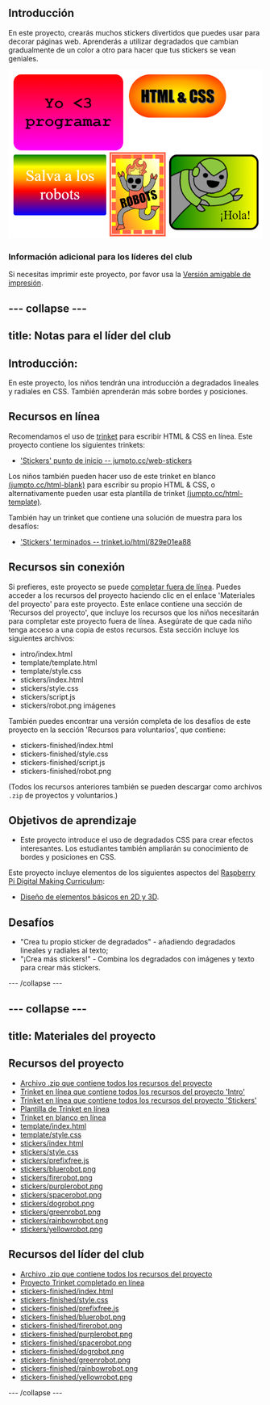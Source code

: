 ## Introducción

En este proyecto, crearás muchos stickers divertidos que puedes usar para decorar páginas web. Aprenderás a utilizar degradados que cambian gradualmente de un color a otro para hacer que tus stickers se vean geniales.

![captura de pantalla](images/stickers-finished.png)

### Información adicional para los líderes del club

Si necesitas imprimir este proyecto, por favor usa la [Versión amigable de impresión](https://projects.raspberrypi.org/es-LA/projects/stickers/print).

--- collapse ---
---
title: Notas para el líder del club
---

## Introducción:

En este proyecto, los niños tendrán una introducción a degradados lineales y radiales en CSS. También aprenderán más sobre bordes y posiciones.

## Recursos en línea

Recomendamos el uso de [trinket](https://trinket.io/) para escribir HTML & CSS en línea. Este proyecto contiene los siguientes trinkets:

* ['Stickers' punto de inicio -- jumpto.cc/web-stickers](http://jumpto.cc/web-stickers)

Los niños también pueden hacer uso de este trinket en blanco [(jumpto.cc/html-blank)](http://jumpto.cc/html-blank) para escribir su propio HTML & CSS, o alternativamente pueden usar esta plantilla de trinket [(jumpto.cc/html-template)](http://jumpto.cc/html-template).

También hay un trinket que contiene una solución de muestra para los desafíos:

* ['Stickers' terminados -- trinket.io/html/829e01ea88](https://trinket.io/html/829e01ea88)

## Recursos sin conexión

Si prefieres, este proyecto se puede [completar fuera de línea](https://www.codeclubprojects.org/en-GB/resources/webdev-working-offline/). Puedes acceder a los recursos del proyecto haciendo clic en el enlace 'Materiales del proyecto' para este proyecto. Este enlace contiene una sección de 'Recursos del proyecto', que incluye los recursos que los niños necesitarán para completar este proyecto fuera de línea. Asegúrate de que cada niño tenga acceso a una copia de estos recursos. Esta sección incluye los siguientes archivos:

* intro/index.html
* template/template.html
* template/style.css
* stickers/index.html
* stickers/style.css
* stickers/script.js
* stickers/robot.png imágenes

También puedes encontrar una versión completa de los desafíos de este proyecto en la sección 'Recursos para voluntarios', que contiene:

* stickers-finished/index.html
* stickers-finished/style.css
* stickers-finished/script.js
* stickers-finished/robot.png

(Todos los recursos anteriores también se pueden descargar como archivos `.zip` de proyectos y voluntarios.)

## Objetivos de aprendizaje

* Este proyecto introduce el uso de degradados CSS para crear efectos interesantes. Los estudiantes también ampliarán su conocimiento de bordes y posiciones en CSS. 

Este proyecto incluye elementos de los siguientes aspectos del [Raspberry Pi Digital Making Curriculum](https://rpf.io/curriculum):

* [Diseño de elementos básicos en 2D y 3D](https://www.raspberrypi.org/curriculum/design/creator).

## Desafíos

* "Crea tu propio sticker de degradados" - añadiendo degradados lineales y radiales al texto;
* "¡Crea más stickers!" - Combina los degradados con imágenes y texto para crear más stickers.

--- /collapse ---

--- collapse ---
---
title: Materiales del proyecto
---

## Recursos del proyecto

* [Archivo .zip que contiene todos los recursos del proyecto](https://rpf.io/p/es-LA/stickers-go)
* [Trinket en línea que contiene todos los recursos del proyecto 'Intro'](http://jumpto.cc/web-intro)
* [Trinket en línea que contiene todos los recursos del proyecto 'Stickers'](http://jumpto.cc/web-stickers)
* [Plantilla de Trinket en línea](http://jumpto.cc/trinket-template)
* [Trinket en blanco en línea](http://jumpto.cc/trinket-blank)
* [template/index.html](resources/template-index.html)
* [template/style.css](resources/template-style.css)
* [stickers/index.html](resources/stickers-index.html)
* [stickers/style.css](resources/stickers-style.css)
* [stickers/prefixfree.js](resources/stickers-prefixfree.js)
* [stickers/bluerobot.png](resources/stickers-bluerobot.png)
* [stickers/firerobot.png](resources/stickers-firerobot.png)
* [stickers/purplerobot.png](resources/stickers-purplerobot.png)
* [stickers/spacerobot.png](resources/stickers-spacerobot.png)
* [stickers/dogrobot.png](resources/stickers-dogrobot.png)
* [stickers/greenrobot.png](resources/stickers-greenrobot.png)
* [stickers/rainbowrobot.png](resources/stickers-rainbowrobot.png)
* [stickers/yellowrobot.png](resources/stickers-yellowrobot.png)

## Recursos del líder del club

* [Archivo .zip que contiene todos los recursos del proyecto](https://rpf.io/p/es-LA/stickers-go)
* [Proyecto Trinket completado en línea](https://trinket.io/html/829e01ea88)
* [stickers-finished/index.html](resources/stickers-finished-index.html)
* [stickers-finished/style.css](resources/stickers-finished-style.css)
* [stickers-finished/prefixfree.js](resources/stickers-finished-prefixfree.js)
* [stickers-finished/bluerobot.png](resources/stickers-finished-bluerobot.png)
* [stickers-finished/firerobot.png](resources/stickers-finished-firerobot.png)
* [stickers-finished/purplerobot.png](resources/stickers-finished-purplerobot.png)
* [stickers-finished/spacerobot.png](resources/stickers-finished-spacerobot.png)
* [stickers-finished/dogrobot.png](resources/stickers-finished-dogrobot.png)
* [stickers-finished/greenrobot.png](resources/stickers-finished-greenrobot.png)
* [stickers-finished/rainbowrobot.png](resources/stickers-finished-rainbowrobot.png)
* [stickers-finished/yellowrobot.png](resources/stickers-finished-yellowrobot.png)

--- /collapse ---
